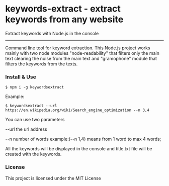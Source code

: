

keywords-extract - extract keywords from any website
=======================================

Extract keywords with Node.js in the console

* * *

Command line tool for keyword extraction. This Node.js project works mainly with two node modules "node-readability" that filters only the main text clearing the noise from the main text and "gramophone" module that filters the keywords from the texts.


### Install & Use

```shell
$ npm i -g keywordsextract
```

Example:

```shell
$ keywordsextract --url https://en.wikipedia.org/wiki/Search_engine_optimization --n 3,4
```
You can use two parameters

--url the url address

--n number of words example:(--n 1,4) means from 1 word to max 4 words;


All the keywords will be displayed in the console and title.txt file will be created with the keywords.

### License

This project is licensed under the MIT License
